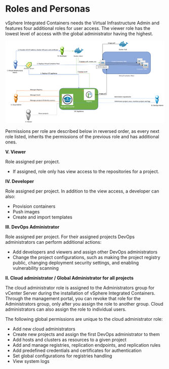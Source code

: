 # Roles and Personas #

vSphere Integrated Containers needs the Virtual Infrastructure Admin and features four additional roles for user access. The viewer role has the lowest level of access with the global administrator having the highest. 

![vSphere Integrated Containers Conceptual Overview](graphics/conceptual-overview.png)

Permissions per role are described below in reversed order, as every next role listed, inherits the permissions of the previous role and has additional ones.

**V. Viewer**

Role assigned per project.
- If assigned, role only has view access to the repositories for a project.

**IV. Developer**

Role assigned per project. In addition to the view access, a developer can also:
- Provision containers
- Push images
- Create and import templates

**III. DevOps Administrator**

Role assigned per project. For their assigned projects DevOps administrators can perform additional actions:
- Add developers and viewers and assign other DevOps administrators
- Change the project configurations, such as making the project registry public, changing deployment security settings, and enabling vulnerability scanning

**II. Cloud administrator / Global Administrator for all projects**

The cloud administrator role is assigned to the Administrators group for vCenter Server during the installation of vSphere Integrated Containers. Through the management portal, you can revoke that role for the Administrators group, only after you assign the role to another group. Cloud administrators can also assign the role to individual users.

The following global permissions are unique to the cloud administrator role:
- Add new cloud administrators
- Create new projects and assign the first DevOps administrator to them
- Add hosts and clusters as resources to a given project
- Add and manage registries, replication endpoints, and replication rules
- Add predefined credentials and certificates for authentication
- Set global configurations for registries handling
- View system logs